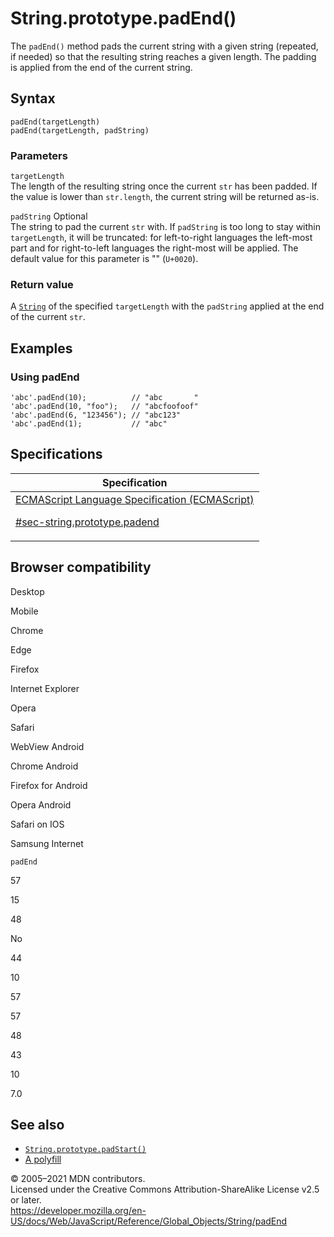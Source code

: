# String.prototype.padEnd()

The `padEnd()` method pads the current string with a given string (repeated, if needed) so that the resulting string reaches a given length. The padding is applied from the end of the current string.

## Syntax

    padEnd(targetLength)
    padEnd(targetLength, padString)

### Parameters

`targetLength`  
The length of the resulting string once the current `str` has been padded. If the value is lower than `str.length`, the current string will be returned as-is.

`padString` <span class="badge inline optional">Optional</span>  
The string to pad the current `str` with. If `padString` is too long to stay within `targetLength`, it will be truncated: for left-to-right languages the left-most part and for right-to-left languages the right-most will be applied. The default value for this parameter is "" (`U+0020`).

### Return value

A [`String`](../string) of the specified `targetLength` with the `padString` applied at the end of the current `str`.

## Examples

### Using padEnd

    'abc'.padEnd(10);          // "abc       "
    'abc'.padEnd(10, "foo");   // "abcfoofoof"
    'abc'.padEnd(6, "123456"); // "abc123"
    'abc'.padEnd(1);           // "abc"

## Specifications

<table><thead><tr class="header"><th>Specification</th></tr></thead><tbody><tr class="odd"><td><a href="https://tc39.es/ecma262/#sec-string.prototype.padend">ECMAScript Language Specification (ECMAScript) 
<br/>

<span class="small">#sec-string.prototype.padend</span></a></td></tr></tbody></table>

## Browser compatibility

Desktop

Mobile

Chrome

Edge

Firefox

Internet Explorer

Opera

Safari

WebView Android

Chrome Android

Firefox for Android

Opera Android

Safari on IOS

Samsung Internet

`padEnd`

57

15

48

No

44

10

57

57

48

43

10

7.0

## See also

-   [`String.prototype.padStart()`](padstart)
-   [A polyfill](https://github.com/behnammodi/polyfill/blob/master/string.polyfill.js)

© 2005–2021 MDN contributors.  
Licensed under the Creative Commons Attribution-ShareAlike License v2.5 or later.  
<a href="https://developer.mozilla.org/en-US/docs/Web/JavaScript/Reference/Global_Objects/String/padEnd" class="_attribution-link">https://developer.mozilla.org/en-US/docs/Web/JavaScript/Reference/Global_Objects/String/padEnd</a>
